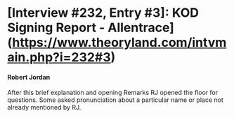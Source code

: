 # [Interview #232, Entry #3]: KOD Signing Report - Allentrace](https://www.theoryland.com/intvmain.php?i=232#3)

#### Robert Jordan

After this brief explanation and opening Remarks RJ opened the floor for questions. Some asked pronunciation about a particular name or place not already mentioned by RJ.

